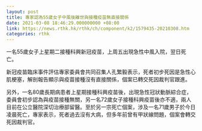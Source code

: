 ```yaml
---
layout: post
title: 專家認為55歲女子中風後離世與接種疫苗無直接關係
date: 2021-03-08 18:46:29.000000000 +08:00
link: https://news.rthk.hk/rthk/ch/component/k2/1579435-20210308.htm
categories: rthk
---
```


一名55歲女子上星期二接種科興新冠疫苗，上周五出現急性中風入院，翌日死亡。

新冠疫苗臨床事件評估專家委員會共同召集人孔繁毅表示，死者初步死因是急性心肌梗塞，解剖報告顯示與疫苗接種沒有直接關係，個案已轉交死因裁判官跟進。

另外，一名80歲長期病患者上星期接種科興疫苗後，出現急性冠狀動脈綜合症，委員會初步認為與疫苗接種無關，另一名72歲女子接種科興疫苗後亦不適，兩人目前在公立醫院深切治療部留醫。至於另一宗死亡個案，涉及一名71歲男子於今日凌晨死亡，專家表示，死者過去沒有大病，但多年前曾有甲狀線問題，個案會轉交死因裁判官。
